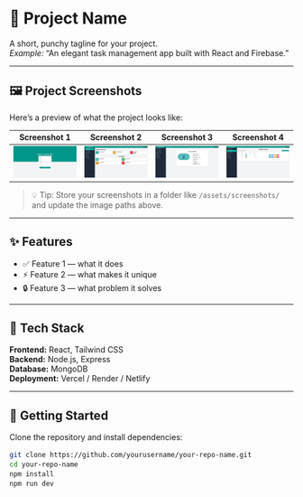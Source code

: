 # 🚀 Project Name

A short, punchy tagline for your project.  
_Example:_ “An elegant task management app built with React and Firebase.”

---

## 🖼️ Project Screenshots

Here’s a preview of what the project looks like:

| Screenshot 1 | Screenshot 2 | Screenshot 3 | Screenshot 4 |
|:-------------:|:-------------:|:-------------:|:-------------:|
| ![Login Page](screenshots/Log-In.png) | ![Dashboard](screenshots/Dashboard.png) | ![Employee](screenshots/Employee.png) | ![Employee List](screenshots/Employee-List.png) |

> 💡 Tip: Store your screenshots in a folder like `/assets/screenshots/` and update the image paths above.

---

## ✨ Features

- ✅ Feature 1 — what it does
- ⚡ Feature 2 — what makes it unique
- 🔒 Feature 3 — what problem it solves

---

## 🧰 Tech Stack

**Frontend:** React, Tailwind CSS  
**Backend:** Node.js, Express  
**Database:** MongoDB  
**Deployment:** Vercel / Render / Netlify

---

## 🚀 Getting Started

Clone the repository and install dependencies:

```bash
git clone https://github.com/yourusername/your-repo-name.git
cd your-repo-name
npm install
npm run dev
